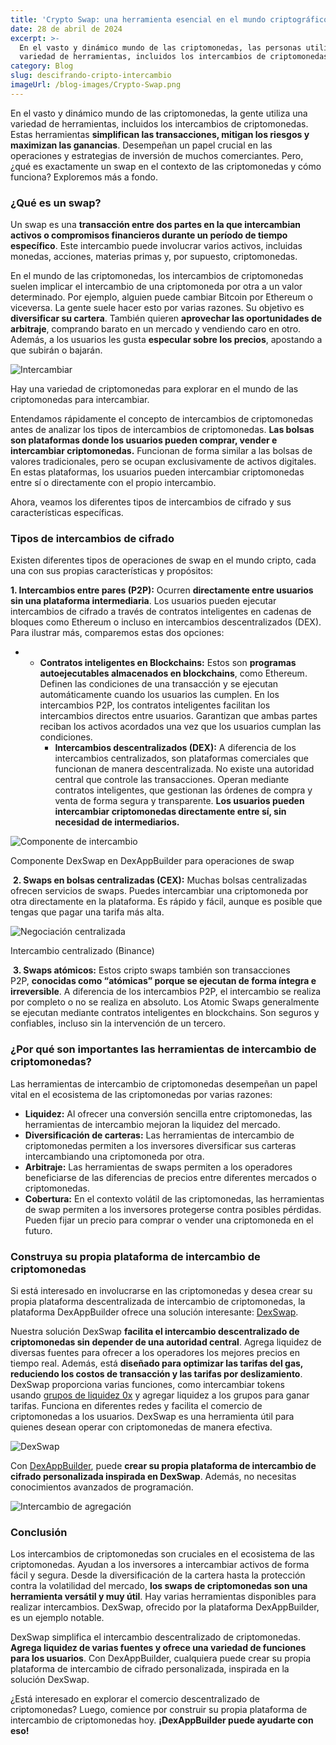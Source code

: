 ```yaml
---
title: 'Crypto Swap: una herramienta esencial en el mundo criptográfico'
date: 28 de abril de 2024
excerpt: >-
  En el vasto y dinámico mundo de las criptomonedas, las personas utilizan una
  variedad de herramientas, incluidos los intercambios de criptomonedas...
category: Blog
slug: descifrando-cripto-intercambio
imageUrl: /blog-images/Crypto-Swap.png
---
```

En el vasto y dinámico mundo de las criptomonedas, la gente utiliza una variedad de herramientas, incluidos los intercambios de criptomonedas. Estas herramientas **simplifican las transacciones, mitigan los riesgos y maximizan las ganancias**. Desempeñan un papel crucial en las operaciones y estrategias de inversión de muchos comerciantes. Pero, ¿qué es exactamente un swap en el contexto de las criptomonedas y cómo funciona? Exploremos más a fondo.

### ¿Qué es un swap?

Un swap es una **transacción entre dos partes en la que intercambian activos o compromisos financieros durante un período de tiempo específico**. Este intercambio puede involucrar varios activos, incluidas monedas, acciones, materias primas y, por supuesto, criptomonedas.

En el mundo de las criptomonedas, los intercambios de criptomonedas suelen implicar el intercambio de una criptomoneda por otra a un valor determinado. Por ejemplo, alguien puede cambiar Bitcoin por Ethereum o viceversa. La gente suele hacer esto por varias razones. Su objetivo es **diversificar su cartera**. También quieren **aprovechar las oportunidades de arbitraje**, comprando barato en un mercado y vendiendo caro en otro. Además, a los usuarios les gusta **especular sobre los precios**, apostando a que subirán o bajarán.

![Intercambiar](/blog-images/Imagen-33.png)

Hay una variedad de criptomonedas para explorar en el mundo de las criptomonedas para intercambiar.

Entendamos rápidamente el concepto de intercambios de criptomonedas antes de analizar los tipos de intercambios de criptomonedas. **Las bolsas son plataformas donde los usuarios pueden comprar, vender e intercambiar criptomonedas.** Funcionan de forma similar a las bolsas de valores tradicionales, pero se ocupan exclusivamente de activos digitales. En estas plataformas, los usuarios pueden intercambiar criptomonedas entre sí o directamente con el propio intercambio.

Ahora, veamos los diferentes tipos de intercambios de cifrado y sus características específicas.

### Tipos de intercambios de cifrado

Existen diferentes tipos de operaciones de swap en el mundo cripto, cada una con sus propias características y propósitos:

**1\. Intercambios entre pares (P2P):** Ocurren **directamente entre usuarios sin una plataforma intermediaria**. Los usuarios pueden ejecutar intercambios de cifrado a través de contratos inteligentes en cadenas de bloques como Ethereum o incluso en intercambios descentralizados (DEX). Para ilustrar más, comparemos estas dos opciones:

* * **Contratos inteligentes en Blockchains:** Estos son **programas autoejecutables almacenados en blockchains**, como Ethereum. Definen las condiciones de una transacción y se ejecutan automáticamente cuando los usuarios las cumplen. En los intercambios P2P, los contratos inteligentes facilitan los intercambios directos entre usuarios. Garantizan que ambas partes reciban los activos acordados una vez que los usuarios cumplan las condiciones.
    * **Intercambios descentralizados (DEX):** A diferencia de los intercambios centralizados, son plataformas comerciales que funcionan de manera descentralizada. No existe una autoridad central que controle las transacciones. Operan mediante contratos inteligentes, que gestionan las órdenes de compra y venta de forma segura y transparente. **Los usuarios pueden intercambiar criptomonedas directamente entre sí, sin necesidad de intermediarios.**

![Componente de intercambio](/blog-images/swapcomponent.png)

Componente DexSwap en DexAppBuilder para operaciones de swap

 **2\. Swaps en bolsas centralizadas (CEX):** Muchas bolsas centralizadas ofrecen servicios de swaps. Puedes intercambiar una criptomoneda por otra directamente en la plataforma. Es rápido y fácil, aunque es posible que tengas que pagar una tarifa más alta.

![Negociación centralizada](/blog-images/binancex.png)

Intercambio centralizado (Binance)

 **3\. Swaps atómicos:** Estos cripto swaps también son transacciones P2P, **conocidas como “atómicas” porque se ejecutan de forma íntegra e irreversible**. A diferencia de los intercambios P2P, el intercambio se realiza por completo o no se realiza en absoluto. Los Atomic Swaps generalmente se ejecutan mediante contratos inteligentes en blockchains. Son seguros y confiables, incluso sin la intervención de un tercero.

### ¿Por qué son importantes las herramientas de intercambio de criptomonedas?

Las herramientas de intercambio de criptomonedas desempeñan un papel vital en el ecosistema de las criptomonedas por varias razones:

* **Liquidez:** Al ofrecer una conversión sencilla entre criptomonedas, las herramientas de intercambio mejoran la liquidez del mercado.
* **Diversificación de carteras:** Las herramientas de intercambio de criptomonedas permiten a los inversores diversificar sus carteras intercambiando una criptomoneda por otra.
* **Arbitraje:** Las herramientas de swaps permiten a los operadores beneficiarse de las diferencias de precios entre diferentes mercados o criptomonedas.
* **Cobertura:** En el contexto volátil de las criptomonedas, las herramientas de swap permiten a los inversores protegerse contra posibles pérdidas. Pueden fijar un precio para comprar o vender una criptomoneda en el futuro.

### Construya su propia plataforma de intercambio de criptomonedas

Si está interesado en involucrarse en las criptomonedas y desea crear su propia plataforma descentralizada de intercambio de criptomonedas, la plataforma DexAppBuilder ofrece una solución interesante: [DexSwap](https://dexkit.com/dexswap).

Nuestra solución DexSwap **facilita el intercambio descentralizado de criptomonedas sin depender de una autoridad central**. Agrega liquidez de diversas fuentes para ofrecer a los operadores los mejores precios en tiempo real. Además, está **diseñado para optimizar las tarifas del gas, reduciendo los costos de transacción y las tarifas por deslizamiento**. DexSwap proporciona varias funciones, como intercambiar tokens usando [grupos de liquidez 0x](https://0x.org/) y agregar liquidez a los grupos para ganar tarifas. Funciona en diferentes redes y facilita el comercio de criptomonedas a los usuarios. DexSwap es una herramienta útil para quienes desean operar con criptomonedas de manera efectiva.

![DexSwap](/blog-images/1-DexSwap-screen.png)

Con [DexAppBuilder](https://dexappbuilder.dexkit.com/), puede **crear su propia plataforma de intercambio de cifrado personalizada inspirada en DexSwap**. Además, no necesitas conocimientos avanzados de programación.

![Intercambio de agregación](/blog-images/Aggregation-swap-2048x1625.png)

### Conclusión

Los intercambios de criptomonedas son cruciales en el ecosistema de las criptomonedas. Ayudan a los inversores a intercambiar activos de forma fácil y segura. Desde la diversificación de la cartera hasta la protección contra la volatilidad del mercado, **los swaps de criptomonedas son una herramienta versátil y muy útil**. Hay varias herramientas disponibles para realizar intercambios. DexSwap, ofrecido por la plataforma DexAppBuilder, es un ejemplo notable.

DexSwap simplifica el intercambio descentralizado de criptomonedas. **Agrega liquidez de varias fuentes y ofrece una variedad de funciones para los usuarios**. Con DexAppBuilder, cualquiera puede crear su propia plataforma de intercambio de cifrado personalizada, inspirada en la solución DexSwap.

¿Está interesado en explorar el comercio descentralizado de criptomonedas? Luego, comience por construir su propia plataforma de intercambio de criptomonedas hoy. **¡DexAppBuilder puede ayudarte con eso!**
